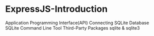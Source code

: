 # ExpressJS-Introduction

Application Programming Interface(API)
Connecting SQLite Database
SQLite Command Line Tool
Third-Party Packages
sqlite & sqlite3
